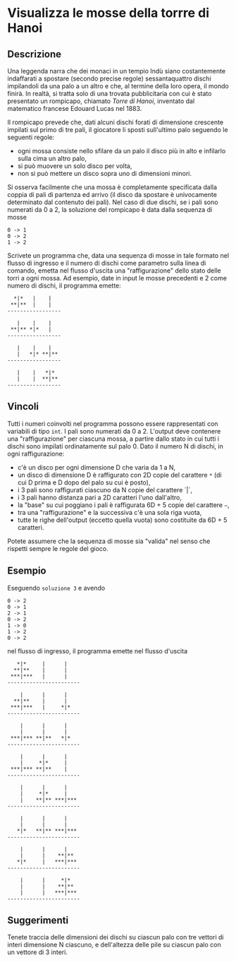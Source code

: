 Visualizza le mosse della torrre di Hanoi
=========================================

Descrizione
-----------

Una leggenda narra che dei monaci in un tempio Indù siano costantemente
indaffarati a spostare (secondo precise regole) sessantaquattro dischi
impilandoli da una palo a un altro e che, al termine della loro opera, il
mondo finirà. In realtà, si tratta solo di una trovata pubblicitaria con cui è
stato presentato un rompicapo, chiamato *Torre di Hanoi*, inventato dal
matematico francese Edouard Lucas nel 1883.

Il rompicapo prevede che, dati alcuni dischi forati di dimensione crescente
impilati sul primo di tre pali, il giocatore li sposti sull'ultimo palo seguendo
le seguenti regole:

- ogni mossa consiste nello sfilare da un palo il disco più in alto e infilarlo
  sulla cima un altro palo,
- si può muovere un solo disco per volta,
- non si può mettere un disco sopra uno di dimensioni minori.

Si osserva facilmente che una mossa è completamente specificata dalla coppia di
pali di partenza ed arrivo (il disco da spostare è univocamente determinato dal
contenuto dei pali). Nel caso di due dischi, se i pali sono numerati da 0 a 2,
la soluzione del rompicapo è data dalla sequenza di mosse

	0 -> 1
	0 -> 2
	1 -> 2

Scrivete un programma che, data una sequenza di mosse in tale formato nel flusso
di ingresso e il numero di dischi come parametro sulla linea di comando, emetta
nel flusso d'uscita una "raffigurazione" dello stato delle torri a ogni mossa.
Ad esempio, date in input le mosse precedenti e 2 come numero di dischi, il
programma emette:

	  *|*   |    |   
	 **|**  |    |   
	-----------------

	   |    |    |   
	 **|** *|*   |   
	-----------------

	   |    |    |   
	   |   *|* **|**
	-----------------

	   |    |   *|*  
	   |    |  **|**
	-----------------


Vincoli
-------

Tutti i numeri coinvolti nel programma possono essere rappresentati con
variabili di tipo `int`. I pali sono numerati da 0 a 2. L'output deve contenere
una "raffigurazione" per ciascuna mossa, a partire dallo stato in cui tutti i
dischi sono impilati ordinatamente sul palo 0. Dato il numero N di dischi, in
ogni raffigurazione:

- c'è un disco per ogni dimensione D che varia da 1 a N,
- un disco di dimensione D è raffigurato con 2D copie del carattere `*`
  (di cui D prima e D dopo del palo su cui è posto),
- i 3 pali sono raffigurati ciascuno da N copie del carattere ´|´,
- i 3 pali hanno distanza pari a 2D caratteri l'uno dall'altro,
- la "base" su cui poggiano i pali è raffigurata 6D + 5 copie del carattere `–`,
- tra una "raffigurazione" e la successiva c'è una sola riga vuota,
- tutte le righe dell'output (eccetto quella vuota) sono costituite da 6D + 5 caratteri.

Potete assumere che la sequenza di mosse sia "valida" nel senso che rispetti
sempre le regole del gioco.


Esempio
-------

Eseguendo `soluzione 3` e avendo

	0 -> 2
	0 -> 1
	2 -> 1
	0 -> 2
	1 -> 0
	1 -> 2
	0 -> 2

nel flusso di ingresso, il programma emette nel flusso d'uscita

	   *|*     |      |    
	  **|**    |      |    
	 ***|***   |      |    
	-----------------------

	    |      |      |    
	  **|**    |      |    
	 ***|***   |     *|*   
	-----------------------

	    |      |      |    
	    |      |      |    
	 ***|*** **|**   *|*   
	-----------------------

	    |      |      |    
	    |     *|*     |    
	 ***|*** **|**    |    
	-----------------------

	    |      |      |    
	    |     *|*     |    
	    |    **|** ***|***
	-----------------------

	    |      |      |    
	    |      |      |    
	   *|*   **|** ***|***
	-----------------------

	    |      |      |    
	    |      |    **|**  
	   *|*     |   ***|***
	-----------------------

	    |      |     *|*   
	    |      |    **|**  
	    |      |   ***|***
	-----------------------


Suggerimenti
------------

Tenete traccia delle dimensioni dei dischi su ciascun palo con tre vettori di
interi dimensione N ciascuno, e dell'altezza delle pile su ciascun palo con un
vettore di 3 interi.
